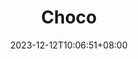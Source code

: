 ---
weight: 0
title: "Choco"
subtitle: ""
date: 2023-12-12T10:06:51+08:00
lastmod: 2023-12-12T10:06:51+08:00
draft: false
license: ""

tags: 
- "windows"
- "choco"

categories: 
- "windows"

featuredImage: ""
featuredImagePreview: ""

summary: ""

hiddenFromHomePage: false
hiddenFromSearch: false




---